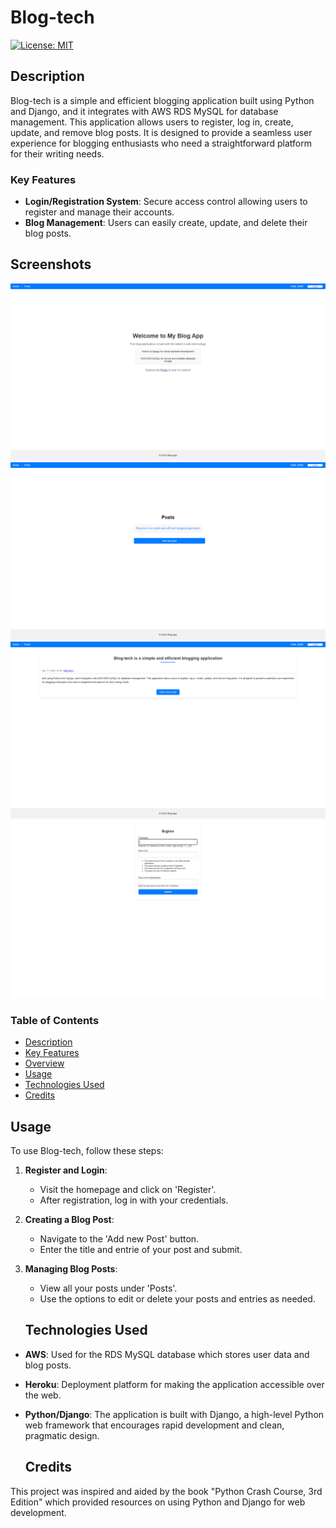 # Blog-tech
[![License: MIT](https://img.shields.io/badge/License-MIT-yellow.svg)](https://opensource.org/licenses/MIT)

## Description

Blog-tech is a simple and efficient blogging application built using Python and Django, and it integrates with AWS RDS MySQL for database management. This application allows users to register, log in, create, update, and remove blog posts. It is designed to provide a seamless user experience for blogging enthusiasts who need a straightforward platform for their writing needs.

### Key Features

- **Login/Registration System**: Secure access control allowing users to register and manage their accounts.
- **Blog Management**: Users can easily create, update, and delete their blog posts.

## Screenshots
![Screenshot](/screenshots/main_page.png)
![Screenshot](/screenshots/add_post.png)
![Screenshot](/screenshots/add_entry.png)
![Screenshot](/screenshots/register.png)



### Table of Contents

- [Description](#description)
- [Key Features](#key-features)
- [Overview](#overview)
- [Usage](#usage)
- [Technologies Used](#technologies-used)
- [Credits](#credits)

## Usage

To use Blog-tech, follow these steps:

1. **Register and Login**:
   - Visit the homepage and click on 'Register'.
   - After registration, log in with your credentials.
2. **Creating a Blog Post**:
   - Navigate to the 'Add new Post' button.
   - Enter the title and entrie of your post and submit.
3. **Managing Blog Posts**:
   - View all your posts under 'Posts'.
   - Use the options to edit or delete your posts and entries as needed.

   ## Technologies Used

- **AWS**: Used for the RDS MySQL database which stores user data and blog posts.
- **Heroku**: Deployment platform for making the application accessible over the web.
- **Python/Django**: The application is built with Django, a high-level Python web framework that encourages rapid development and clean,    
    pragmatic design. 

    ## Credits

This project was inspired and aided by the book "Python Crash Course, 3rd Edition" which provided resources on using Python and Django for web development.